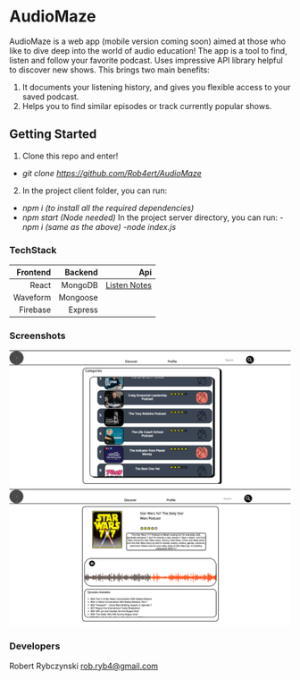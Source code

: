 # AudioMaze

AudioMaze is a web app (mobile version coming soon) aimed at those who like to dive deep into the world of audio education! The app is a tool to find, listen and follow your favorite podcast. Uses impressive API library helpful to discover new shows. This brings two main benefits:

1. It documents your listening history, and gives you flexible access to your saved podcast.
2. Helps you to find similar episodes or track currently popular shows.

## Getting Started

1. Clone this repo and enter! 
  - *git clone https://github.com/Rob4ert/AudioMaze*

2. In the project client folder, you can run:
  - *npm i (to install all the required dependencies)*
  - *npm start (Node needed)*
 In the project server directory, you can run:
  -*npm i (same as the above)*
  -*node index.js*
  

### TechStack
        

|**Frontend**|**Backend**|**Api**|
|---:|---:|---:|
|React| MongoDB|  [Listen Notes](#listennotes.com/api/)|
|Waveform| Mongoose| |
|Firebase| Express| |


### Screenshots

![Screenshot](audiomaze1.png) ![Screenshot](audiomaze2.png)


### Developers

  Robert Rybczynski <rob.ryb4@gmail.com>
